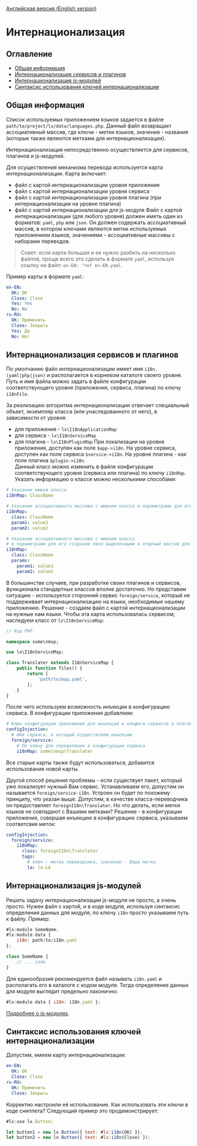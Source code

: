 [Английская версия (English version)](https://github.com/epicoon/lx-doc-articles/blob/master/en/lx-core/doc/i18n.md)

# Интернационализация

## Оглавление
* [Общая информация](#base)
* [Интернационализация сервисов и плагинов](#services)
* [Интернационализация js-модулей](#js-modules)
* [Синтаксис использования ключей интернационализации](#syntax)


<a name="base"><h2>Общая информация</h2></a>

Список используемых приложением языков задается в файле `path/to/project/lx/data/languages.php`. Данный файл возвращает ассоциативный массив, где ключи - метки языков, значения - названия (которые также являются метками для интернационализации).

Интернационализация непосредственно осуществляется для сервисов, плагинов и js-модулей.

Для осуществления механизма перевода используется карта интернационализации. Карта включает:
* файл с картой интернационализации уровня приложения
* файл с картой интернационализации уровня сервиса
* файл с картой интернационализации уровня плагина (при интернационализации на уровне плагина)
* файл с картой интернационализации для js-модуля
Файл с картой интернационализации (для любого уровня) должен иметь один из форматов: `yaml`, `php` или `json`. Он должен содержать ассоциативный массив, в котором ключами являются метки используемых приложением языков, значениями - ассоциативные массивы с наборами переводов.

> Совет: если карта большая и ее нужно разбить на несколько файлов, проще всего это сделать в формате `yaml`, используя ссылку на файл: `en-EN: ^ref en-EN.yaml`.

Пример карты в формате `yaml`:
```yaml
en-EN:
  OK: OK
  Close: Close
  Yes: Yes
  No: No
ru-RU:
  OK: Применить
  Close: Закрыть
  Yes: Да
  No: Нет
```


<a name="services"><h2>Интернационализация сервисов и плагинов</h2></a>

По умолчанию файл интернационализации имеет имя `i18n.(yaml|php|json)` и располагается в корневом каталоге своего уровня.<br>
Путь и имя файла можно задать в файле конфигурации соответствующего уровня (приложения, сервиса, плагина) по ключу `i18nFile`.<br>

За реализацию алгоритма интернационализации отвечает специальный объект, экземпляр класса  (или унаследованного от него), в зависимости от уровня:
* для приложения - `lx\I18nApplicationMap`
* для сервиса - `lx\I18nServiceMap`
* для плагина - `lx\I18nPluginMap`
При локализации на уровне приложения, доступен как поле `$app->i18n`. На уровне сервиса, доступен как поле сервиса `$service->i18n`. На уровне плагина - как поле плагина `$plugin->i18n`.<br>
Данный класс можно изменить в файле конфигурации соответствующего уровня (сервиса или плагина) по ключу `i18nMap`.<br>
Указать информацию о классе можно несколькими способами:
```yaml
# Указание имени класса
i18nMap: ClassName

# Указание ассоциативного массива с именем класса и параметрами для его создания
i18nMap:
  class: ClassName
  param1: value1
  param2: value2

# Указание ассоциативного массива с именем класса
# и параметрами для его создания явно выделенными в отденый массив для наглядности
i18nMap:
  class: ClassName
  params:
    param1: value1
    param2: value2
```

В большинстве случаев, при разработке своих плагинов и сервисов, функционала стандартных классов вполне достаточно. Но представим ситуацию - используется сторонний сервис `foreign/service`, который не поддерживает интернационализацию на языки, необходимые нашему приложению. Решение - создаем файл с картой интернационализации на нужные нам языки. Чтобы эта карта использовалась сервисом, наследуем класс от `lx\I18nServiceMap`:
```php
// Код PHP

namespace some\nmsp;

use lx\I18nServiceMap;

class Translater extends I18nServiceMap {
	public function files() {
		return [
			'path/to/map.yaml',
		];
	}
}
```
После чего используем возможность инъекции в конфигурацию сервиса. В конфигурации приложения добавляем:
```yaml
# Ключ конфигурации приложения для инъекций в конфиги сервисов и плагинов
configInjection:
  # Имя сервиса, в который осуществляем инъекцию
  foreign/service:
    # По ключу для определения в конфигурации сервиса 
    i18nMap: some\nmsp\Translater
```
Все старые карты также будут использоваться, добавится использование новой карты.

Другой способ решения проблемы - если существует пакет, который уже локализует нужный Вам сервис. Устанавливаем его, допустим он называется `foreign/service-i18n`. Устроен он будет по похожему принципу, что указан выше. Допустим, в качестве класса-переводчика он предоставляет `foreignI18n\Translater`. Но что делать, если метки языков не совпадают с Вашими метками? Решение - в конфигурации приложения, совершая инъекцию в конфигурацию сервиса, указываем соответсвия меток:
```yaml
configInjection:
  foreign/service:
    i18nMap:
      class: foreignI18n\Translater
      tags:
        # ключ - метка переводчика, значение - Ваша метка
        la: la-LA
```

<a name="js-modules"><h2>Интернационализация js-модулей</h2></a>
Решить задачу интернационализации js-модуля не просто, а очень просто. Нужен файл с картой, и в коде модуля, используя синтаксис определения данных для модуля, по ключу `i18n` просто указываем путь к файлу.
Пример:
```js
#lx:module SomeName;
#lx:module-data {
    i18n: path/to/i18n.yaml
};

class SomeName {
    // ... code
}
```
Для единообразия рекомендуется файл называть `i18n.yaml` и располагать его в каталоге с кодом модуля. Тогда определение данных для модуля выглядит предельно лаконично:
```js
#lx:module-data { i18n: i18n.yaml };
```
[Подробнее о js-модулях](https://github.com/epicoon/lx-doc-articles/blob/master/ru/lx-core/doc/js-modules.md).


<a name="syntax"><h2>Синтаксис использования ключей интернационализации</h2></a>
Допустим, имеем карту интернационализации:
```yaml
en-EN:
  OK: OK
  Close: Close
ru-RU:
  OK: Применить
  Close: Закрыть
```
Корректно настроили её использование. Как использовать эти ключи в коде сниппета? Следующий пример это продемонстрирует:
```js
#lx:use lx.Button;

let button1 = new lx.Button({ text: #lx:i18n(OK) });
let button2 = new lx.Button({ text: #lx:i18n(Close) });
```
